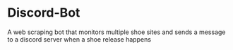 # Discord-Bot
A web scraping bot that monitors multiple shoe sites and sends a message to a discord server when a shoe release happens
